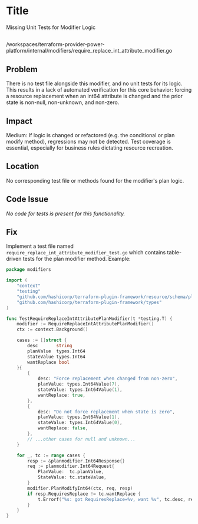 # Title

Missing Unit Tests for Modifier Logic

##

/workspaces/terraform-provider-power-platform/internal/modifiers/require_replace_int_attribute_modifier.go

## Problem

There is no test file alongside this modifier, and no unit tests for its logic. This results in a lack of automated verification for this core behavior: forcing a resource replacement when an int64 attribute is changed and the prior state is non-null, non-unknown, and non-zero.

## Impact

Medium: If logic is changed or refactored (e.g. the conditional or plan modify method), regressions may not be detected. Test coverage is essential, especially for business rules dictating resource recreation.

## Location

No corresponding test file or methods found for the modifier's plan logic.

## Code Issue

_No code for tests is present for this functionality._

## Fix

Implement a test file named `require_replace_int_attribute_modifier_test.go` which contains table-driven tests for the plan modifier method. Example:

```go
package modifiers

import (
    "context"
    "testing"
    "github.com/hashicorp/terraform-plugin-framework/resource/schema/planmodifier"
    "github.com/hashicorp/terraform-plugin-framework/types"
)

func TestRequireReplaceIntAttributePlanModifier(t *testing.T) {
    modifier := RequireReplaceIntAttributePlanModifier()
    ctx := context.Background()

    cases := []struct {
        desc       string
        planValue  types.Int64
        stateValue types.Int64
        wantReplace bool
    }{
        {
            desc: "Force replacement when changed from non-zero",
            planValue: types.Int64Value(7),
            stateValue: types.Int64Value(1),
            wantReplace: true,
        },
        {
            desc: "Do not force replacement when state is zero",
            planValue: types.Int64Value(1),
            stateValue: types.Int64Value(0),
            wantReplace: false,
        },
        // ...other cases for null and unknown...
    }

    for _, tc := range cases {
        resp := &planmodifier.Int64Response{}
        req := planmodifier.Int64Request{
            PlanValue:  tc.planValue,
            StateValue: tc.stateValue,
        }
        modifier.PlanModifyInt64(ctx, req, resp)
        if resp.RequiresReplace != tc.wantReplace {
            t.Errorf("%s: got RequiresReplace=%v, want %v", tc.desc, resp.RequiresReplace, tc.wantReplace)
        }
    }
}
```
